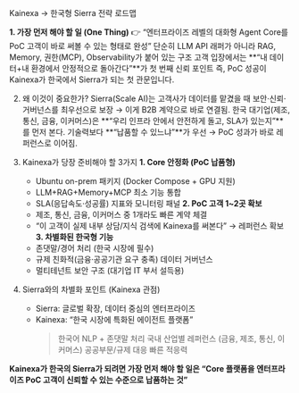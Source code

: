Kainexa → 한국형 Sierra 전략 로드맵


**1. 가장 먼저 해야 할 일 (One Thing)**
👉 “엔터프라이즈 레벨의 대화형 Agent Core를 PoC 고객이 바로 써볼 수 있는 형태로 완성”
단순히 LLM API 래퍼가 아니라 RAG, Memory, 권한(MCP), Observability가 붙어 있는 구조
고객 입장에서는 **“내 데이터+내 환경에서 안정적으로 돌아간다”**가 첫 번째 신뢰 포인트
즉, PoC 성공이 Kainexa가 한국에서 Sierra가 되는 첫 관문입니다.

2. 왜 이것이 중요한가?
Sierra(Scale AI)는 고객사가 데이터를 맡겼을 때 보안·신뢰·거버넌스를 최우선으로 보장 → 이게 B2B 계약으로 바로 연결됨.
한국 대기업(제조, 통신, 금융, 이커머스)은 **“우리 인프라 안에서 안전하게 돌고, SLA가 있는지”**를 먼저 본다.
기술력보다 **“납품할 수 있느냐”**가 우선 → PoC 성과가 바로 레퍼런스로 이어짐.

3. Kainexa가 당장 준비해야 할 3가지
  **1. Core 안정화 (PoC 납품형)**
     - Ubuntu on-prem 패키지 (Docker Compose + GPU 지원)
     - LLM+RAG+Memory+MCP 최소 기능 통합
     - SLA(응답속도·성공률) 지표와 모니터링 패널
  **2. PoC 고객 1~2곳 확보**
     - 제조, 통신, 금융, 이커머스 중 1개라도 빠른 계약 체결
     - “이 고객이 실제 내부 상담/지식 검색에 Kainexa를 써본다” → 레퍼런스 확보
  **3. 차별화된 한국형 기능**
     - 존댓말/경어 처리 (한국 시장에 필수)
     - 규제 친화적(금융·공공기관 요구 충족) 데이터 거버넌스
     - 멀티테넌트 보안 구조 (대기업 IT 부서 설득용)

4. Sierra와의 차별화 포인트 (Kainexa 관점)
    - Sierra: 글로벌 확장, 데이터 중심의 엔터프라이즈
    - Kainexa: “한국 시장에 특화된 에이전트 플랫폼”
        > 한국어 NLP + 존댓말 처리
        > 국내 산업별 레퍼런스 (금융, 제조, 통신, 이커머스)
        > 공공부문/규제 대응 빠른 적응력

**Kainexa가 한국의 Sierra가 되려면 가장 먼저 해야 할 일은 “Core 플랫폼을 엔터프라이즈 PoC 고객이 신뢰할 수 있는 수준으로 납품하는 것”**
